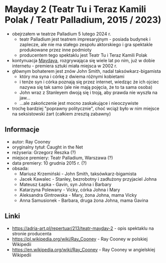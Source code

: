 # Mayday 2 (Teatr Tu i Teraz Kamili Polak / Teatr Palladium, 2015 / 2023)

- obejrzałem w teatrze Palladium 5 lutego 2024 r.
  - teatr Palladium jest teatrem impresaryjnym - posiada budynek i zaplecze, ale nie ma stałego zespołu aktorskiego i gra spektakle produkowane przez inne podmioty
  - producentem tego spektaklu jest Teatr Tu i Teraz Kamili Polak
- kontynuacja [Maydaya](./mayday-och-teatr-2012.md), rozgrywająca się wiele lat po nim, już w dobie internetu - premiera sztuki miała miejsca w 2002 r.
- głównym bohaterem jest znów John Smith, nadal taksówkarz-bigamista
  - który ma syna i córkę z dwiema różnymi kobietami
  - i tenże syn i córka poznają się przez internet, wiedząc że ich ojciec nazywa się tak samo (ale nie mają pojęcia, że to ta sama osoba)
  - John wraz z Stanleyem dwoją się i troją, aby prawda nie wyszła na jaw...
  - ...ale zakończenie jest mocno zaskakujące i nieoczywiste
- trochę bardziej "poprawny politycznie", choć wciąż było w nim miejsce na seksistowski żart (całkiem zresztą zabawny)

## Informacje

- autor: Ray Cooney
- oryginalny tytuł: Caught in the Net
- reżyseria: Grzegorz Reszka (?)
- miejsce premiery: Teatr Palladium, Warszawa (?)
- data premiery: 10 grudnia 2015 r. (?)
- obsada:
  - Mariusz Krzemiński - John Smith, taksówkarz-bigamista
  - Jacek Kawalec - Stanley, bezrobotny i zadłużony przyjaciel Johna
  - Mateusz Łapka - Gavin, syn Johna i Barbary
  - Katarzyna Polewany - Vicky, córka Johna i Mary
  - Aleksandra Gintrowska - Mary, żona Johna, mama Vicky
  - Anna Samusionek - Barbara, druga żona Johna, mama Gavina

## Linki

- https://adria-art.pl/repertuar/213/teatr-mayday-2 - opis spektaklu na stronie producenta
- https://pl.wikipedia.org/wiki/Ray_Cooney - Ray Cooney w polskiej Wikipedii
- https://en.wikipedia.org/wiki/Ray_Cooney - Ray Cooney w angielskiej Wikipedii
